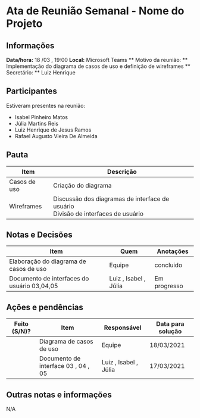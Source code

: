 # Ata de Reunião Semanal - Nome do Projeto

## Informações
**Data/hora:** 18 /03 , 19:00
**Local:** Microsoft Teams 
** Motivo da reunião: ** Implementação do diagrama de casos de uso e definição de wireframes
** Secretário: ** Luiz Henrique

## Participantes
Estiveram presentes na reunião:
- Isabel Pinheiro Matos
- Júlia Martins Reis
- Luiz Henrique de Jesus Ramos
- Rafael Augusto Vieira De Almeida

## Pauta

Item | Descrição
---- | ----
Casos de uso | Criação do diagrama 
Wireframes | Discussão dos diagramas de interface de usuário <br> Divisão de interfaces de usuário

## Notas e Decisões
Item | Quem | Anotações |
---- | ---- | ---- |
Elaboração do diagrama de casos de uso | Equipe | concluido |
Documento de interfaces do usuário 03,04,05 | Luiz , Isabel , Júlia | Em progresso |


## Ações e pendências
| Feito (S/N)? | Item | Responsável | Data para solução |
| ---- | ---- | ---- | ---- |
| | Diagrama de casos de uso | Equipe | 18/03/2021 |
| | Documento de interface 03 , 04 , 05 | Luiz , Isabel , Júlia | 17/03/2021 |

## Outras notas e informações
N/A

